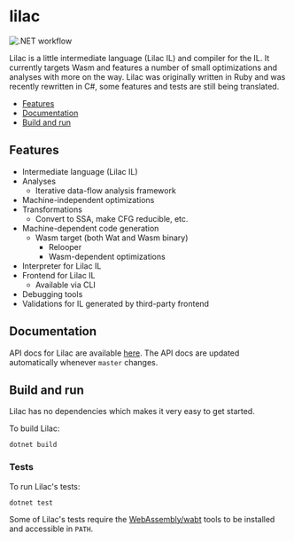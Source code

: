 # lilac

![.NET workflow](https://github.com/matthewd673/lilac/actions/workflows/dotnet.yml/badge.svg)

Lilac is a little intermediate language (Lilac IL) and compiler for the IL.
It currently targets Wasm and features a number of small optimizations and analyses with more on the way.
Lilac was originally written in Ruby and was recently rewritten in C#, some features and tests are still being
translated.

* [Features](#features)
* [Documentation](#documentation)
* [Build and run](#build-and-run)

## Features

* Intermediate language (Lilac IL)
* Analyses
  * Iterative data-flow analysis framework
* Machine-independent optimizations
* Transformations
  * Convert to SSA, make CFG reducible, etc.
* Machine-dependent code generation
  * Wasm target (both Wat and Wasm binary)
    * Relooper
    * Wasm-dependent optimizations
* Interpreter for Lilac IL
* Frontend for Lilac IL
  * Available via CLI
* Debugging tools
* Validations for IL generated by third-party frontend

## Documentation

API docs for Lilac are available [here](https://matthewd673.github.io/lilac/). The API docs are updated automatically whenever `master` changes.

## Build and run

Lilac has no dependencies which makes it very easy to get started.

To build Lilac:

```
dotnet build
```

### Tests

To run Lilac's tests:
```
dotnet test
```

Some of Lilac's tests require the
[WebAssembly/wabt](https://github.com/webassembly/wabt) tools to be installed
and accessible in `PATH`.
